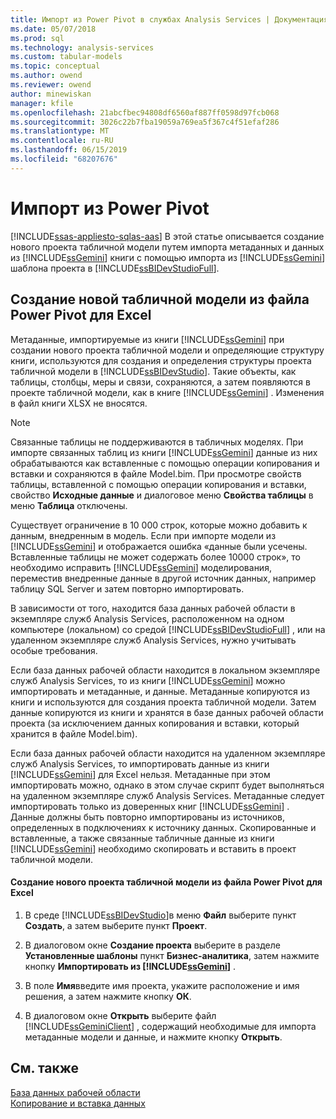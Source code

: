 ```yaml
---
title: Импорт из Power Pivot в службах Analysis Services | Документация Майкрософт
ms.date: 05/07/2018
ms.prod: sql
ms.technology: analysis-services
ms.custom: tabular-models
ms.topic: conceptual
ms.author: owend
ms.reviewer: owend
author: minewiskan
manager: kfile
ms.openlocfilehash: 21abcfbec94808df6560af887ff0598d97fcb068
ms.sourcegitcommit: 3026c22b7fba19059a769ea5f367c4f51efaf286
ms.translationtype: MT
ms.contentlocale: ru-RU
ms.lasthandoff: 06/15/2019
ms.locfileid: "68207676"
---
```

# <a name="import-from-power-pivot"></a>Импорт из Power Pivot 
[!INCLUDE[ssas-appliesto-sqlas-aas](../../includes/ssas-appliesto-sqlas-aas.md)]
  В этой статье описывается создание нового проекта табличной модели путем импорта метаданных и данных из [!INCLUDE[ssGemini](../../includes/ssgemini-md.md)] книги с помощью импорта из [!INCLUDE[ssGemini](../../includes/ssgemini-md.md)] шаблона проекта в [!INCLUDE[ssBIDevStudioFull](../../includes/ssbidevstudiofull-md.md)].  
  
## <a name="create-a-new-tabular-model-from-a-power-pivot-for-excel-file"></a>Создание новой табличной модели из файла Power Pivot для Excel  
 Метаданные, импортируемые из книги [!INCLUDE[ssGemini](../../includes/ssgemini-md.md)] при создании нового проекта табличной модели и определяющие структуру книги, используются для создания и определения структуры проекта табличной модели в [!INCLUDE[ssBIDevStudio](../../includes/ssbidevstudio-md.md)]. Такие объекты, как таблицы, столбцы, меры и связи, сохраняются, а затем появляются в проекте табличной модели, как в книге [!INCLUDE[ssGemini](../../includes/ssgemini-md.md)] . Изменения в файл книги XLSX не вносятся.  
  
> [!NOTE]  
>  Связанные таблицы не поддерживаются в табличных моделях. При импорте связанных таблиц из книги [!INCLUDE[ssGemini](../../includes/ssgemini-md.md)] данные из них обрабатываются как вставленные с помощью операции копирования и вставки и сохраняются в файле Model.bim. При просмотре свойств таблицы, вставленной с помощью операции копирования и вставки, свойство **Исходные данные** и диалоговое меню **Свойства таблицы** в меню **Таблица** отключены.  
>   
>  Существует ограничение в 10 000 строк, которые можно добавить к данным, внедренным в модель. Если при импорте модели из [!INCLUDE[ssGemini](../../includes/ssgemini-md.md)] и отображается ошибка «данные были усечены. Вставленные таблицы не может содержать более 10000 строк», то необходимо исправить [!INCLUDE[ssGemini](../../includes/ssgemini-md.md)] моделирования, переместив внедренные данные в другой источник данных, например таблицу SQL Server и затем повторно импортировать.  
  
 В зависимости от того, находится база данных рабочей области в экземпляре служб Analysis Services, расположенном на одном компьютере (локальном) со средой [!INCLUDE[ssBIDevStudioFull](../../includes/ssbidevstudiofull-md.md)] , или на удаленном экземпляре служб Analysis Services, нужно учитывать особые требования.  
  
 Если база данных рабочей области находится в локальном экземпляре служб Analysis Services, то из книги [!INCLUDE[ssGemini](../../includes/ssgemini-md.md)] можно импортировать и метаданные, и данные. Метаданные копируются из книги и используются для создания проекта табличной модели. Затем данные копируются из книги и хранятся в базе данных рабочей области проекта (за исключением данных копирования и вставки, который хранится в файле Model.bim).  
  
 Если база данных рабочей области находится на удаленном экземпляре служб Analysis Services, то импортировать данные из книги [!INCLUDE[ssGemini](../../includes/ssgemini-md.md)] для Excel нельзя. Метаданные при этом импортировать можно, однако в этом случае скрипт будет выполняться на удаленном экземпляре служб Analysis Services. Метаданные следует импортировать только из доверенных книг [!INCLUDE[ssGemini](../../includes/ssgemini-md.md)] . Данные должны быть повторно импортированы из источников, определенных в подключениях к источнику данных. Скопированные и вставленные, а также связанные табличные данные из книги [!INCLUDE[ssGemini](../../includes/ssgemini-md.md)] необходимо скопировать и вставить в проект табличной модели.  
  
#### <a name="to-create-a-new-tabular-model-project-from-a-power-pivot-for-excel-file"></a>Создание нового проекта табличной модели из файла Power Pivot для Excel  
  
1.  В среде [!INCLUDE[ssBIDevStudio](../../includes/ssbidevstudio-md.md)]в меню **Файл** выберите пункт **Создать**, а затем выберите пункт **Проект**.  
  
2.  В диалоговом окне **Создание проекта** выберите в разделе **Установленные шаблоны** пункт **Бизнес-аналитика**, затем нажмите кнопку **Импортировать из [!INCLUDE[ssGemini](../../includes/ssgemini-md.md)]** .  
  
3.  В поле  **Имя**введите имя проекта, укажите расположение и имя решения, а затем нажмите кнопку **ОК**.  
  
4.  В диалоговом окне **Открыть** выберите файл [!INCLUDE[ssGeminiClient](../../includes/ssgeminiclient-md.md)] , содержащий необходимые для импорта метаданные модели и данные, и нажмите кнопку **Открыть**.  
  
## <a name="see-also"></a>См. также  
 [База данных рабочей области](../../analysis-services/tabular-models/workspace-database-ssas-tabular.md)   
 [Копирование и вставка данных](../../analysis-services/tabular-models/ssas-import-data-copy-and-paste-data.md)  
  
  
